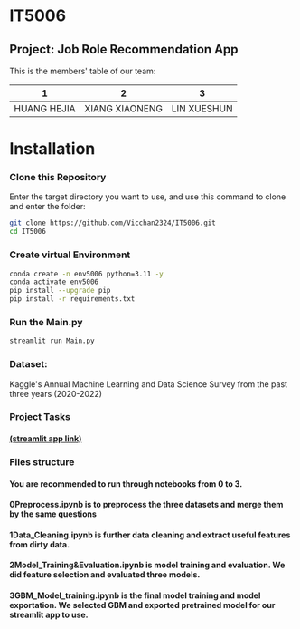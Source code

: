 # IT5006
## Project: Job Role Recommendation App

This is the members' table of our team:

| 1         | 2              | 3           |
| --------- | -------------- | ----------- | 
| HUANG HEJIA | XIANG XIAONENG | LIN XUESHUN |

# Installation

### Clone this Repository

Enter the target directory you want to use, and use this command to clone and enter the folder:

```bash
git clone https://github.com/Vicchan2324/IT5006.git
cd IT5006
```

### Create virtual Environment

```bash
conda create -n env5006 python=3.11 -y
conda activate env5006
pip install --upgrade pip
pip install -r requirements.txt
```

### Run the Main.py

```bash
streamlit run Main.py
```

### Dataset:
Kaggle's Annual Machine Learning and Data Science Survey from the past three years (2020-2022)

### Project Tasks
#### [(streamlit app link)](https://it5006-kxx3jsq4iscaa9vyoqohvk.streamlit.app/)

### Files structure   
#### You are recommended to run through notebooks from 0 to 3.
#### 0Preprocess.ipynb is to preprocess the three datasets and merge them by the same questions    
#### 1Data_Cleaning.ipynb is further data cleaning and extract useful features from dirty data.
#### 2Model_Training&Evaluation.ipynb is model training and evaluation. We did feature selection and evaluated three models.
#### 3GBM_Model_training.ipynb is the final model training and model exportation. We selected GBM and exported pretrained model for our streamlit app to use.
